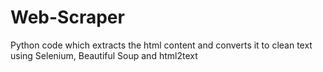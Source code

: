 # Web-Scraper
Python code which extracts the html content and converts it to clean text using Selenium, Beautiful Soup and html2text
